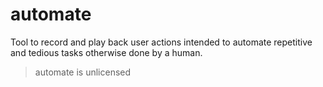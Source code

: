 # automate

Tool to record and play back user actions intended to automate repetitive and tedious tasks otherwise done by a human.

> automate is unlicensed
